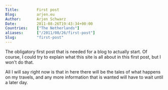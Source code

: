 ```yaml
---
Title:        First post  
Blog:         arjen.eu  
Author:       Arjen Schwarz  
Date:         2011-08-26T19:43:34+00:00
Countries:    ["The Netherlands"]
aliases:      ["/2011/08/26/first-post"]
Slug:         "first-post"
---
```


The obligatory first post that is needed for a blog to actually start. Of course, I could try to explain what this site is all about in this first post, but I won't do that.

All I will say right now is that in here there will be the tales of what happens on my travels, and any more information that is wanted will have to wait until a later day.